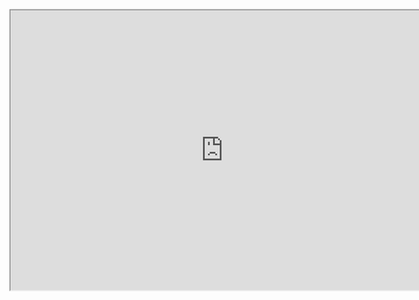 
<iframe src="https://raw.githubusercontent.com/MagnoMonteCerqueira/Cursos/master/Zabbix%3A-Construindo-templates-personalizados/Fileserver/MONITORAMENTO%20SERVIDOR%20DE%20ARQUIVOS%20SHARE%20V.1.pdf" width="760" height="500" type='application/pdf'/>
